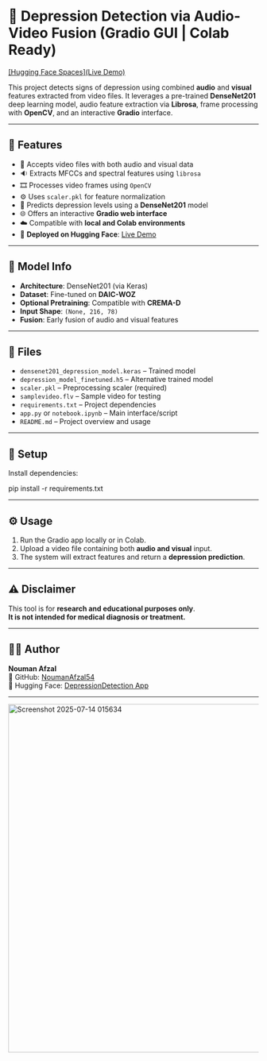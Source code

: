 # 🧠 Depression Detection via Audio-Video Fusion (Gradio GUI | Colab Ready)

[[Hugging Face Spaces](Live Demo)](https://huggingface.co/spaces/nouman54/Depression)

This project detects signs of depression using combined **audio** and **visual** features extracted from video files. It leverages a pre-trained **DenseNet201** deep learning model, audio feature extraction via **Librosa**, frame processing with **OpenCV**, and an interactive **Gradio** interface.


---

## 🚀 Features

- 🎥 Accepts video files with both audio and visual data  
- 🔉 Extracts MFCCs and spectral features using `librosa`  
- 🎞️ Processes video frames using `OpenCV`  
- ⚙️ Uses `scaler.pkl` for feature normalization  
- 🧠 Predicts depression levels using a **DenseNet201** model  
- 🌐 Offers an interactive **Gradio web interface**  
- ☁️ Compatible with **local and Colab environments**  
- 🔗 **Deployed on Hugging Face**: [Live Demo](https://huggingface.co/spaces/nouman54/Depression)

---

## 🧠 Model Info

- **Architecture**: DenseNet201 (via Keras)  
- **Dataset**: Fine-tuned on **DAIC-WOZ**  
- **Optional Pretraining**: Compatible with **CREMA-D**  
- **Input Shape**: `(None, 216, 78)`  
- **Fusion**: Early fusion of audio and visual features  

---

## 📁 Files

- `densenet201_depression_model.keras` – Trained model  
- `depression_model_finetuned.h5` – Alternative trained model  
- `scaler.pkl` – Preprocessing scaler (required)  
- `samplevideo.flv` – Sample video for testing  
- `requirements.txt` – Project dependencies  
- `app.py` or `notebook.ipynb` – Main interface/script  
- `README.md` – Project overview and usage  

---

## 🔧 Setup

Install dependencies:

pip install -r requirements.txt


---

## ⚙️ Usage

1. Run the Gradio app locally or in Colab.  
2. Upload a video file containing both **audio and visual** input.  
3. The system will extract features and return a **depression prediction**.  

---

## ⚠️ Disclaimer

This tool is for **research and educational purposes only**.  
**It is not intended for medical diagnosis or treatment.**

---

## 👨‍💻 Author

**Nouman Afzal**  
📂 GitHub: [NoumanAfzal54](https://github.com/NoumanAfzal54)  
🚀 Hugging Face: [DepressionDetection App](https://huggingface.co/spaces/nouman54/Depression)

---





<img width="1673" height="702" alt="Screenshot 2025-07-14 015634" src="https://github.com/user-attachments/assets/3b7c105f-7dd0-435e-85f7-b8d3d0cd99c9" />
